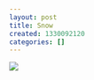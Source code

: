 ```yaml
---
layout: post
title: Snow
created: 1330092120
categories: []
---
```

<img src="http://28.media.tumblr.com/tumblr_m1b9ieA0qf1rsr8w3o1_500.jpg"/><br/><br/>

